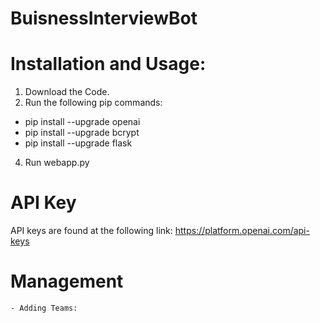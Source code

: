 # BuisnessInterviewBot

# Installation and Usage:
1. Download the Code.
2. Run the following pip commands:
  - pip install --upgrade openai
  - pip install --upgrade bcrypt
  - pip install --upgrade flask
4. Run webapp.py

# API Key
API keys are found at the following link:
https://platform.openai.com/api-keys

# Management
	- Adding Teams: